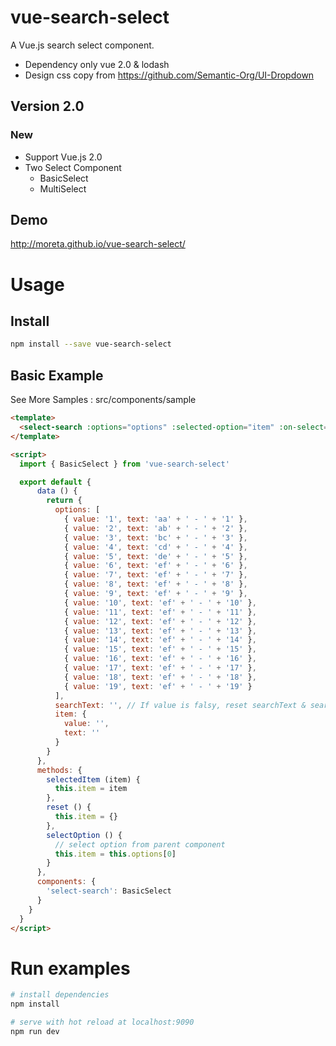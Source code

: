 # vue-search-select

A Vue.js search select component.

+ Dependency only vue 2.0 & lodash
+ Design css copy from <https://github.com/Semantic-Org/UI-Dropdown>

## Version 2.0

### New

+ Support Vue.js 2.0
+ Two Select Component
  + BasicSelect
  + MultiSelect

## Demo

<http://moreta.github.io/vue-search-select/>

# Usage

## Install

```bash
npm install --save vue-search-select
```

## Basic Example

See More Samples : src/components/sample

```html
<template>
  <select-search :options="options" :selected-option="item" :on-select="selectedItem"></select-search>
</template>

<script>
  import { BasicSelect } from 'vue-search-select'

  export default {
      data () {
        return {
          options: [
            { value: '1', text: 'aa' + ' - ' + '1' },
            { value: '2', text: 'ab' + ' - ' + '2' },
            { value: '3', text: 'bc' + ' - ' + '3' },
            { value: '4', text: 'cd' + ' - ' + '4' },
            { value: '5', text: 'de' + ' - ' + '5' },
            { value: '6', text: 'ef' + ' - ' + '6' },
            { value: '7', text: 'ef' + ' - ' + '7' },
            { value: '8', text: 'ef' + ' - ' + '8' },
            { value: '9', text: 'ef' + ' - ' + '9' },
            { value: '10', text: 'ef' + ' - ' + '10' },
            { value: '11', text: 'ef' + ' - ' + '11' },
            { value: '12', text: 'ef' + ' - ' + '12' },
            { value: '13', text: 'ef' + ' - ' + '13' },
            { value: '14', text: 'ef' + ' - ' + '14' },
            { value: '15', text: 'ef' + ' - ' + '15' },
            { value: '16', text: 'ef' + ' - ' + '16' },
            { value: '17', text: 'ef' + ' - ' + '17' },
            { value: '18', text: 'ef' + ' - ' + '18' },
            { value: '19', text: 'ef' + ' - ' + '19' }
          ],
          searchText: '', // If value is falsy, reset searchText & searchItem
          item: {
            value: '',
            text: ''
          }
        }
      },
      methods: {
        selectedItem (item) {
          this.item = item
        },
        reset () {
          this.item = {}
        },
        selectOption () {
          // select option from parent component
          this.item = this.options[0]
        }
      },
      components: {
        'select-search': BasicSelect
      }
    }
  }
</script>
```


# Run examples

```bash
# install dependencies
npm install

# serve with hot reload at localhost:9090
npm run dev
```
